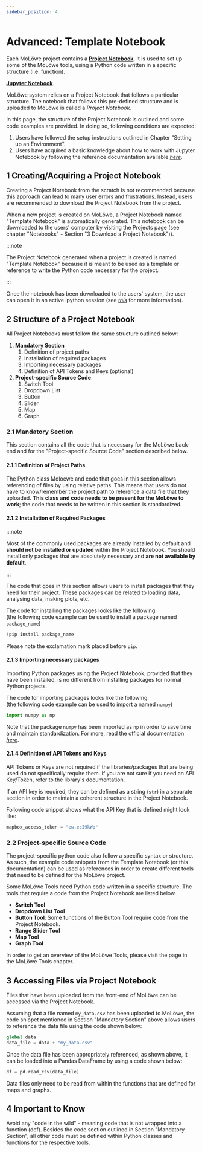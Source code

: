 ```yaml
---
sidebar_position: 4
---
```


# Advanced: Template Notebook

Each MoLöwe project contains a [**Project Notebook**](glossary.md#notebook).
It is used to set up some of the MoLöwe tools, using a Python code written in a specific structure (i.e. function).

[**Jupyter Notebook**](https://jupyter-notebook.readthedocs.io/en/stable/).

MoLöwe system relies on a Project Notebook that follows a particular structure.
The notebook that follows this pre-defined structure and is uploaded to MoLöwe is called a *Project Notebook*.

In this page, the structure of the Project Notebook is outlined and some code examples are provided.
In doing so, following conditions are expected:

1. Users have followed the setup instructions outlined in Chapter "Setting up an Environment".
2. Users have acquired a basic knowledge about how to work with Jupyter Notebook by following the reference documentation 
available [*here*](https://jupyter-notebook.readthedocs.io/en/stable/).

## **1 Creating/Acquiring a Project Notebook**

Creating a Project Notebook from the scratch is not recommended because this approach can lead to many user errors and frustrations.
Instead, users are recommended to download the Project Notebook from the project.

When a new project is created on MoLöwe, a Project Notebook named "Template Notebook" is automatically generated.
This notebook can be downloaded to the users' computer by visiting the Projects page
(see chapter "Notebooks" - Section "3 Download a Project Notebook")).

:::note

The Project Notebook generated when a project is created is named "Template Notebook" because it is meant to be used as
a template or reference to write the Python code necessary for the project.

:::

Once the notebook has been downloaded to the users' system, the user can open it in an active ipython session
(see [*this*](https://jupyter-notebook.readthedocs.io/en/stable/notebook.html#starting-the-notebook-server) for more information).

## **2 Structure of a Project Notebook**

All Project Notebooks must follow the same structure outlined below:

1. **Mandatory Section**
   1. Definition of project paths
   2. Installation of required packages
   3. Importing necessary packages
   4. Definition of API Tokens and Keys (optional)
2. **Project-specific Source Code**
   1. Switch Tool
   2. Dropdown List
   3. Button
   4. Slider
   5. Map
   6. Graph

### 2.1 Mandatory Section

This section contains all the code that is necessary for the MoLöwe back-end and for the "Project-specific Source Code"
section described below.

#### 2.1.1 Definition of Project Paths

The Python class Moloewe and code that goes in this section allows referencing of files by using relative paths.
This means that users do not have to know/remember the project path to reference a data file that they uploaded.
**This class and code needs to be present for the MoLöwe to work**; the code that needs to be written in this section is standardized.

#### 2.1.2 Installation of Required Packages

:::note

Most of the commonly used packages are already installed by default and **should not be installed or updated** within
the Project Notebook. You should install only packages that are absolutely necessary and **are not available by default**.

:::

The code that goes in this section allows users to install packages that they need for their project.
These packages can be related to loading data, analysing data, making plots, etc.

The code for installing the packages looks like the following:  
(the following code example can be used to install a package named `package_name`)

```python
!pip install package_name
```

Please note the exclamation mark placed before `pip`.

#### 2.1.3 Importing necessary packages

Importing Python packages using the Project Notebook, provided that they have been installed,
is no different from installing packages for normal Python projects.

The code for importing packages looks like the following:  
(the following code example can be used to import a named `numpy`)

```python
import numpy as np
```

Note that the package `numpy` has been imported as `np` in order to save time and maintain standardization.
For more, read the official documentation [*here*](https://numpy.org/doc/stable/user/absolute_beginners.html#how-to-import-numpy).

#### 2.1.4 Definition of API Tokens and Keys

API Tokens or Keys are not required if the libraries/packages that are being used do not specifically require them.
If you are not sure if you need an API Key/Token, refer to the library's documentation.

If an API key is required, they can be defined as a string (`str`) in a separate section in order to maintain a
coherent structure in the Project Notebook.

Following code snippet shows what the API Key that is defined might look like:

```python
mapbox_access_token = "ew.ecI9kWp"
```

### 2.2 Project-specific Source Code

The project-specific python code also follow a specific syntax or structure. As such, the example code snippets
from the Template Notebook (or this documentation) can be used as references in order to create different tools that
need to be defined for the MoLöwe project.

Some MoLöwe Tools need Python code written in a specific structure. The tools that require a code from the Project
Notebook are listed below.

* **Switch Tool**
* **Dropdown List Tool**
* **Button Tool**: Some functions of the Button Tool require code from the Project Notebook.
* **Range Slider Tool**
* **Map Tool**
* **Graph Tool**

In order to get an overview of the MoLöwe Tools, please visit the page in the MoLöwe Tools chapter.

## **3 Accessing Files via Project Notebook**

Files that have been uploaded from the front-end of MoLöwe can be accessed via the Project Notebook.

Assuming that a file named `my_data.csv` has been uploaded to MoLöwe, the code snippet mentioned in Section
"Mandatory Section" above allows users to reference the data file using the code shown below:

```python
global data
data_file = data + "my_data.csv"
```

Once the data file has been appropriately referenced, as shown above, it can be loaded into a Pandas DataFrame by
using a code shown below:

```python
df = pd.read_csv(data_file)
```

Data files only need to be read from within the functions that are defined for maps and graphs.

## **4 Important to Know**

Avoid any "code in the wild" - meaning code that is not wrapped into a function (def).
Besides the code section outlined in Section "Mandatory Section", all other code must be defined within Python classes
and functions for the respective tools.
